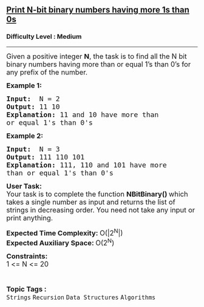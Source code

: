<h2><a href="https://practice.geeksforgeeks.org/problems/print-n-bit-binary-numbers-having-more-1s-than-0s0252/1">Print N-bit binary numbers having more 1s than 0s</a></h2><h3>Difficulty Level : Medium</h3><hr><div class="problems_problem_content__Xm_eO"><p><span style="font-size:18px">Given a positive integer <strong>N</strong>, the task is to find all the N bit binary numbers having more than or equal 1’s than 0’s for any prefix of the number. </span></p>

<p><strong><span style="font-size:18px">Example 1:</span></strong></p>

<pre><span style="font-size:18px"><strong>Input:</strong>  N = 2</span><span style="font-size:18px">
<strong>Output:</strong> 11 10
<strong>Explanation:</strong> </span><span style="font-size:18px">11 and 10 have more than 
or equal 1's than 0's</span>
</pre>

<p><strong><span style="font-size:18px">Example 2:</span></strong></p>

<pre><span style="font-size:18px"><strong>Input:</strong>  N = 3
<strong>Output:</strong> 111 110 101
<strong>Explanation:</strong> 111, 110 and 101 have more 
than or equal 1's than 0's</span>
</pre>

<p><span style="font-size:18px"><strong>User Task:</strong><br>
Your task is to complete the function&nbsp;<strong>NBitBinary()&nbsp;</strong>which takes a single number as input and returns the list of strings in decreasing order. You need not take any input or print anything.</span></p>

<p><span style="font-size:18px"><strong>Expected Time Complexity:&nbsp;</strong>O(|2<sup>N</sup>|)<br>
<strong>Expected Auxiliary Space:&nbsp;</strong>O(2<sup>N</sup>)</span></p>

<p><span style="font-size:18px"><strong>Constraints:</strong><br>
1 &lt;= N &lt;= 20</span></p>
</div><br><p><span style=font-size:18px><strong>Topic Tags : </strong><br><code>Strings</code>&nbsp;<code>Recursion</code>&nbsp;<code>Data Structures</code>&nbsp;<code>Algorithms</code>&nbsp;